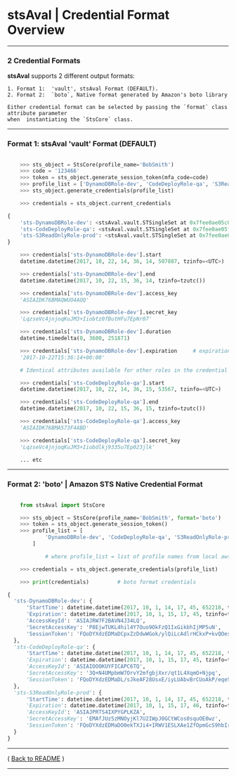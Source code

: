 # stsAval | Credential Format Overview

* * *

### 2 Credential Formats

**stsAval** supports 2 different output formats:

    1. Format 1:  'vault', stsAval Format (DEFAULT).  
    2. Format 2:  `boto`, Native format generated by Amazon's boto library

    Either credential format can be selected by passing the `format` class attribute parameter  
    when  instantiating the `StsCore` class.

* * *

### Format 1: **stsAval** 'vault' Format (DEFAULT)

```python

    >>> sts_object = StsCore(profile_name='BobSmith')
    >>> code = '123466'
    >>> token = sts_object.generate_session_token(mfa_code=code)
    >>> profile_list = ['DynamoDBRole-dev', 'CodeDeployRole-qa', 'S3ReadOnlyRole-prod']
    >>> sts_object.generate_credentials(profile_list)

    >>> credentials = sts_object.current_credentials

{
    'sts-DynamoDBRole-dev': <stsAval.vault.STSingleSet at 0x7fee0ae05c88>,
    'sts-CodeDeployRole-qa': <stsAval.vault.STSingleSet at 0x7fee0ae05f60>,
    'sts-S3ReadOnlyRole-prod': <stsAval.vault.STSingleSet at 0x7fee0ae05fd0>
}

    >>> credentials['sts-DynamoDBRole-dev'].start
    datetime.datetime(2017, 10, 22, 14, 36, 14, 507887, tzinfo=<UTC>)

    >>> credentials['sts-DynamoDBRole-dev'].end
    datetime.datetime(2017, 10, 22, 15, 36, 14, tzinfo=tzutc())

    >>> credentials['sts-DynamoDBRole-dev'].access_key
    'ASIAIDK76BMAQWUO4AOQ'

    >>> credentials['sts-DynamoDBRole-dev'].secret_key
    'LqzseVc4jnjoqKuJM3+Iiobtz0fButHFu7EpNr07'

    >>> credentials['sts-DynamoDBRole-dev'].duration
    datetime.timedelta(0, 3600, 251871)

    >>> credentials['sts-DynamoDBRole-dev'].expiration     # expiration str in isoformat
    '2017-10-22T15:36:14+00:00'

    # Identical attributes available for other roles in the credential set

    >>> credentials['sts-CodeDeployRole-qa'].start
    datetime.datetime(2017, 10, 22, 14, 36, 15, 53567, tzinfo=<UTC>)

    >>> credentials['sts-CodeDeployRole-qa'].end
    datetime.datetime(2017, 10, 22, 15, 36, 15, tzinfo=tzutc())

    >>> credentials['sts-CodeDeployRole-qa'].access_key
    'ASIAIDK76BMA573F4ABD'

    >>> credentials['sts-CodeDeployRole-qa'].secret_key
    'LqzseVc4jnjoqKuJM3+Iiobdlkj9335u7Ep023jlk'

    ... etc

```

* * *

### Format 2: 'boto' | Amazon STS Native Credential Format


```python

    from stsAval import StsCore

    >>> sts_object = StsCore(profile_name='BobSmith', format='boto')
    >>> token = sts_object.generate_session_token()  
    >>> profile_list = [
            'DynamoDBRole-dev', 'CodeDeployRole-qa', 'S3ReadOnlyRole-prod'
        ]

            # where profile_list = list of profile names from local awscli config

    >>> credentials = sts_object.generate_credentials(profile_list)

    >>> print(credentials)         # boto format credentials

{
  'sts-DynamoDBRole-dev': {        
      'StartTime': datetime.datetime(2017, 10, 1, 14, 17, 45, 652218, tzinfo=<UTC>)},
      'Expiration': datetime.datetime(2017, 10, 1, 15, 17, 45, tzinfo=tzutc()),
      'AccessKeyId': 'ASIAJRW7F2BAVN4J34LQ',
      'SecretAccessKey': 'P8EjwTUKL4hil4Y7Ouo9OkFzQ1IxGikbhIjMP5uN',
      'SessionToken': 'FQoDYXdzEDMaDCpxZzDdwWGok/ylQiLcAdlrHCkxP+kvQOes3mnQ0r5GXt...'
  },
  'sts-CodeDeployRole-qa': {
      'StartTime': datetime.datetime(2017, 10, 1, 14, 17, 45, 652218, tzinfo=<UTC>)},
      'Expiration': datetime.datetime(2017, 10, 1, 15, 17, 45, tzinfo=tzutc()),
      'AccessKeyId': 'ASIAIOOOKUYFICAPC6TQ',
      'SecretAccessKey': '3Q+N4UMpbmW7OrvY2mfgbjXxr/qt1L4XqmO+Njpq',
      'SessionToken': 'FQoDYXdzEDMaDL/sJkeAF28UsxE/iyLUAbvBrCUoAkP/eqeS...'
  },
  'sts-S3ReadOnlyRole-prod': {        
      'StartTime': datetime.datetime(2017, 10, 1, 14, 17, 45, 652218, tzinfo=<UTC>)}}
      'Expiration': datetime.datetime(2017, 10, 1, 15, 17, 46, tzinfo=tzutc()),
      'AccessKeyId': 'ASIAJPRTS4IXPYGPLKZA',
      'SecretAccessKey': 'EMAfJUz5zMNOyjKl7U2IWpJ0GCtWCos0squOE0wz',
      'SessionToken': 'FQoDYXdzEDMaDO0ekTXJi4+IRWV1ESLXAe1ZfOpmGcS9hbIr...'
  }
}

```
* * *

( [Back to README](../../README.md) )


* * *
